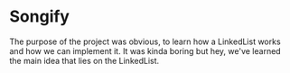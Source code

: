 # Songify
The purpose of the project was obvious, to learn how a LinkedList works and how we can implement it. It was kinda boring but hey, we've learned the main idea that lies on the LinkedList.
